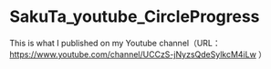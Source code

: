 # SakuTa_youtube_CircleProgress
This is what I published on my Youtube channel（URL：https://www.youtube.com/channel/UCCzS-jNyzsQdeSylkcM4iLw ）
